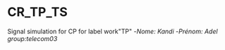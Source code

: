 # CR_TP_TS
Signal simulation for CP for label work"TP"
-*Nome: Kandi*
-*Prénom: Adel*
*group:telecom03*
